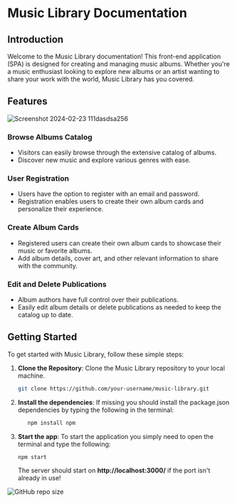 # Music Library Documentation

## Introduction

Welcome to the Music Library documentation! This front-end application (SPA) is designed for creating and managing music albums. Whether you're a music enthusiast looking to explore new albums or an artist wanting to share your work with the world, Music Library has you covered.

## Features
![Screenshot 2024-02-23 111dasdsa256](https://github.com/BoyanAleksandrov/music-library-documentation/assets/80381466/2dcadfb9-1f23-4a18-8310-d80a21db8a75)


### Browse Albums Catalog
- Visitors can easily browse through the extensive catalog of albums.
- Discover new music and explore various genres with ease.

### User Registration
- Users have the option to register with an email and password.
- Registration enables users to create their own album cards and personalize their experience.

### Create Album Cards
- Registered users can create their own album cards to showcase their music or favorite albums.
- Add album details, cover art, and other relevant information to share with the community.

### Edit and Delete Publications
- Album authors have full control over their publications.
- Easily edit album details or delete publications as needed to keep the catalog up to date.

## Getting Started

To get started with Music Library, follow these simple steps:



1. **Clone the Repository**: Clone the Music Library repository to your local machine.
   ```sh
   git clone https://github.com/your-username/music-library.git
2. **Install the dependencies**: If missing you should install the package.json dependencies by     typing the following in the terminal:
   ```sh
      npm install npm
   ```
3. **Start the app**: To start the application you simply need to open the terminal and type       the following:
   ```sh
   npm start
   ```
   The server should start on **http://localhost:3000/** if the port isn't already in use!
   
![GitHub repo size](https://img.shields.io/github/repo-size/BoyanAleksandrov/music-library-documentation)



